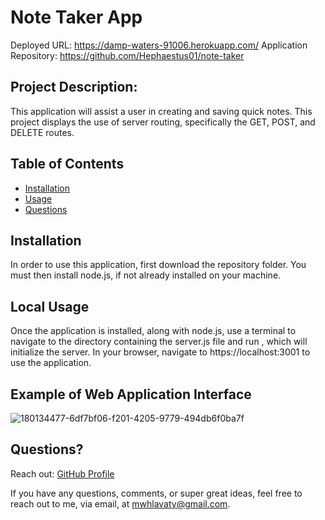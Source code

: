  # Note Taker App
  Deployed URL: https://damp-waters-91006.herokuapp.com/
  Application Repository: https://github.com/Hephaestus01/note-taker
  
  ## Project Description:
  This application will assist a user in creating and saving quick notes. This project displays the use of server routing, specifically the GET, POST, and DELETE routes.

  ## Table of Contents
  - [Installation](#installation)
  - [Usage](#usage)
  - [Questions](#questions)

  ## Installation
  In order to use this application, first download the repository folder. You must then install node.js, if not already installed on your machine. 

  ## Local Usage
  Once the application is installed, along with node.js, use a terminal to navigate to the directory containing the server.js file and run <npm start>, which will initialize the server. In your browser, navigate to https://localhost:3001 to use the application.

  ## Example of Web Application Interface
![180134477-6df7bf06-f201-4205-9779-494db6f0ba7f](https://user-images.githubusercontent.com/100047895/180135115-19960196-b10e-4b58-bf7f-3bdf35a27b53.png)

   ## Questions?
  Reach out:
  [GitHub Profile](github.com/Hephaestus01)
  
  If you have any questions, comments, or super great ideas, feel free to reach out to me, via email, at mwhlavaty@gmail.com.
